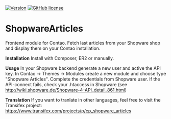 [![Version](http://img.shields.io/packagist/v/stefansl/cp_shopware_articles.svg?style=flat-square)](http://packagist.com/packages/stefansl/cp_shopware_articles)  [![GitHub license](https://img.shields.io/badge/license-GPL-blue.svg?style=flat-square)](https://raw.githubusercontent.com/stefansl/cp_shopware_articles/master/LICENSE)

ShopwareArticles
====================

Frontend module for Contao. Fetch last articles from your Shopware shop and display them on your Contao installation. 

**Installation**
Install with Composer, ER2 or manually.

**Usage**
In your Shopware backend generate a new user and active the API key.
In Contao -> Themes -> Modules create a new module and choose type "Shopware Articles". Complete the credentials from  Shopware user.
If the API-connect fails, check your .htaccess in Shopware (see http://wiki.shopware.de/Shopware-4-API_detail_861.html)

**Translation**
If you want to tranlate in other languages, feel free to visit the Transifex project: https://www.transifex.com/projects/p/cp_shopware_articles

